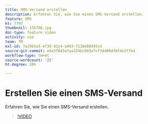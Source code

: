 ```yaml
---
title: SMS-Versand erstellen
description: Erfahren Sie, wie Sie einen SMS-Versand erstellen.
feature: SMS
kt: 7797
thumbnail: 335706.jpg
doc-type: feature video
activity: use
team: TM
exl-id: 7a19b3a5-e736-41c4-a443-7110e0dd45cd
source-git-commit: e6a3f8d3afaa324bc003e7cf3d400d3bfde3ffbd
workflow-type: tm+mt
source-wordcount: '25'
ht-degree: 20%

---
```


# Erstellen Sie einen SMS-Versand

Erfahren Sie, wie Sie einen SMS-Versand erstellen.

>[!VIDEO](https://video.tv.adobe.com/v/335706)
